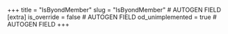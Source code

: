 +++
title = "IsByondMember"
slug = "IsByondMember" # AUTOGEN FIELD
[extra]
is_override = false # AUTOGEN FIELD
od_unimplemented = true # AUTOGEN FIELD
+++